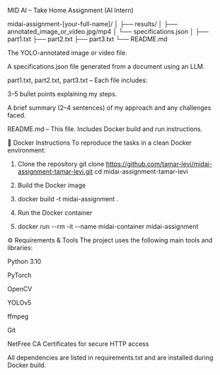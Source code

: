 MID AI – Take Home Assignment (AI Intern)


midai-assignment-[your-full-name]/
│
├── results/
│   ├── annotated_image_or_video.jpg/mp4
│   └── specifications.json
│
├── part1.txt
├── part2.txt
├── part3.txt
└── README.md


The YOLO-annotated image or video file.

A specifications.json file generated from a document using an LLM.

part1.txt, part2.txt, part3.txt – Each file includes:

3–5 bullet points explaining my steps.

A brief summary (2–4 sentences) of my approach and any challenges faced.

README.md – This file. Includes Docker build and run instructions.


🐳 Docker Instructions
To reproduce the tasks in a clean Docker environment:

1. Clone the repository
git clone https://github.com/tamar-levi/midai-assignment-tamar-levi.git
cd midai-assignment-tamar-levi

2. Build the Docker image
3. docker build -t midai-assignment .

3. Run the Docker container
4. docker run --rm -it --name midai-container midai-assignment


⚙️ Requirements & Tools
The project uses the following main tools and libraries:

Python 3.10

PyTorch

OpenCV

YOLOv5

ffmpeg

Git

NetFree CA Certificates for secure HTTP access

All dependencies are listed in requirements.txt and are installed during Docker build.

